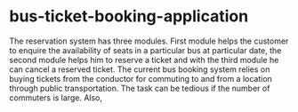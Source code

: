 # bus-ticket-booking-application
The reservation system has three modules. First module helps the customer to enquire the availability of seats in a particular bus at particular date, the second module helps him to reserve a ticket and with the third module he can cancel a reserved ticket. The current bus booking system relies on buying tickets from the conductor for commuting to and from a location through public transportation. The task can be tedious if the number of commuters is large. Also,
